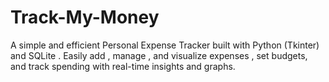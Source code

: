 # Track-My-Money
A simple and efficient Personal Expense Tracker built with  Python (Tkinter) and SQLite  . Easily  add , manage , and visualize expenses , set budgets, and track spending with real-time insights and graphs. 
